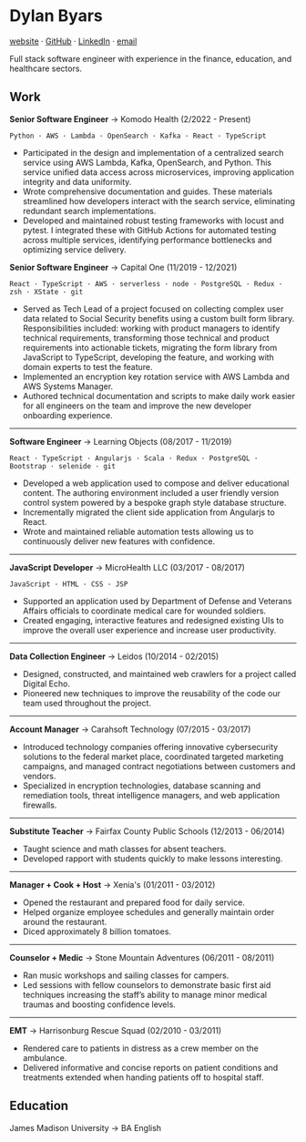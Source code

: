 # Dylan Byars

[website](https://dylanbyars.com) · [GitHub](https://github.com/dylanbyars) · [LinkedIn](https://www.linkedin.com/in/dylanbyars/) · [email](mailto:dylan@dylanbyars.com)

Full stack software engineer with experience in the finance, education, and healthcare sectors.

## Work


**Senior Software Engineer** → Komodo Health (2/2022 - Present)

```
Python · AWS · Lambda · OpenSearch · Kafka · React · TypeScript
```

- Participated in the design and implementation of a centralized search service using AWS Lambda, Kafka, OpenSearch, and Python. This service unified data access across microservices, improving application integrity and data uniformity.
- Wrote comprehensive documentation and guides. These materials streamlined how developers interact with the search service, eliminating redundant search implementations.
- Developed and maintained robust testing frameworks with locust and pytest. I integrated these with GitHub Actions for automated testing across multiple services, identifying performance bottlenecks and optimizing service delivery.

**Senior Software Engineer** → Capital One (11/2019 - 12/2021)

```
React · TypeScript · AWS · serverless · node · PostgreSQL · Redux · zsh · XState · git
```

- Served as Tech Lead of a project focused on collecting complex user data related to Social Security benefits using a custom built form library. Responsibilities included: working with product managers to identify technical requirements, transforming those technical and product requirements into actionable tickets, migrating the form library from JavaScript to TypeScript, developing the feature, and working with domain experts to test the feature.
- Implemented an encryption key rotation service with AWS Lambda and AWS Systems Manager.
- Authored technical documentation and scripts to make daily work easier for all engineers on the team and improve the new developer onboarding experience.

---

**Software Engineer** → Learning Objects (08/2017 - 11/2019)

```
React · TypeScript · Angularjs · Scala · Redux · PostgreSQL · Bootstrap · selenide · git
```

- Developed a web application used to compose and deliver educational content. The authoring environment included a user friendly version control system powered by a bespoke graph style database structure.
- Incrementally migrated the client side application from Angularjs to React.
- Wrote and maintained reliable automation tests allowing us to continuously deliver new features with confidence.

---

**JavaScript Developer** → MicroHealth LLC (03/2017 - 08/2017)

```
JavaScript · HTML · CSS · JSP
```

- Supported an application used by Department of Defense and Veterans Affairs officials to coordinate medical care for wounded soldiers.
- Created engaging, interactive features and redesigned existing UIs to improve the overall user experience and increase user productivity.

---

**Data Collection Engineer** → Leidos (10/2014 - 02/2015)

- Designed, constructed, and maintained web crawlers for a project called Digital Echo.
- Pioneered new techniques to improve the reusability of the code our team used throughout the project.

---

**Account Manager** → Carahsoft Technology (07/2015 - 03/2017)

- Introduced technology companies offering innovative cybersecurity solutions to the federal market place, coordinated targeted marketing campaigns, and managed contract negotiations between customers and vendors.
- Specialized in encryption technologies, database scanning and remediation tools, threat intelligence managers, and web application firewalls.

---

**Substitute Teacher** → Fairfax County Public Schools (12/2013 - 06/2014)

- Taught science and math classes for absent teachers.
- Developed rapport with students quickly to make lessons interesting.

---

**Manager + Cook + Host** → Xenia's (01/2011 - 03/2012)

- Opened the restaurant and prepared food for daily service.
- Helped organize employee schedules and generally maintain order around the restaurant.
- Diced approximately 8 billion tomatoes.

---

**Counselor + Medic** → Stone Mountain Adventures (06/2011 - 08/2011)

- Ran music workshops and sailing classes for campers.
- Led sessions with fellow counselors to demonstrate basic first aid techniques increasing the staff’s ability to manage minor medical traumas and boosting confidence levels.

---

**EMT** → Harrisonburg Rescue Squad (02/2010 - 03/2011)

- Rendered care to patients in distress as a crew member on the ambulance.
- Delivered informative and concise reports on patient conditions and treatments extended when handing patients off to hospital staff.

## Education

James Madison University → BA English
